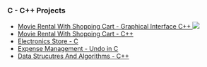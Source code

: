 ### C - C++ Projects
  
<ul>
 <li>
      <a href="https://github.com/Laura-ElenaOlaru/Projects/tree/master/C%20-%20C%2B%2B%20Projects/Movie%20Rental%20With%20Shopping%20Cart%20-%20Graphical%20Interface%20C%2B%2B"> 
			  Movie Rental With Shopping Cart - Graphical Interface C++
        <img src="https://user-images.githubusercontent.com/57533863/109113565-20b34380-7745-11eb-8c0c-e2f546f7a3fa.png">
      </a>
</li>
  
  <li>
      <a href="https://github.com/Laura-ElenaOlaru/Projects/tree/master/C%20-%20C%2B%2B%20Projects/Movie%20Rental%20With%20Shopping%20Cart%20-%20C%2B%2B"> 
			  Movie Rental With Shopping Cart - C++
      </a>
</li>
	
<li>
      <a href="https://github.com/Laura-ElenaOlaru/Projects/tree/master/C%20-%20C%2B%2B%20Projects/Electronics%20Store%20%20-%20C"> 
			  Electronics Store - C
      </a>
</li>

<li>
      <a href="https://github.com/Laura-ElenaOlaru/Projects/tree/master/C%20-%20C%2B%2B%20Projects/Expense%20Management%20-%20Undo%20in%20C"> 
			  Expense Management - Undo in C
      </a>
</li>

 <li>
      <a href="https://github.com/Laura-ElenaOlaru/Projects/tree/master/C%20-%20C%2B%2B%20Projects/Data%20Structures%20And%20Algorithms%20-%20C%2B%2B"> 
			  Data Strucutres And Algorithms - C++
      </a>
</li>


</ul>

